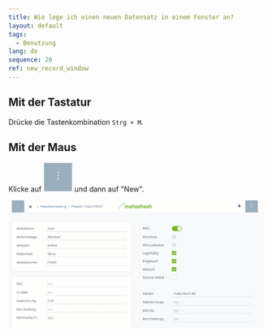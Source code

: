 ```yaml
---
title: Wie lege ich einen neuen Datensatz in einem Fenster an?
layout: default
tags:
  - Benutzung
lang: de
sequence: 20
ref: new_record_window
---
```



## Mit der Tastatur
Drücke die Tastenkombination `Strg + M`.

## Mit der Maus
Klicke auf ![](assets/Neuen_Datensatz_Webui-4273e.png)
und dann auf "New".
<br>

 ![](assets/neuerdatensatzfenster.gif)
